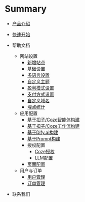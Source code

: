 # Summary

* [产品介绍](README.md)

* [快速开始](quick-start.md)

* 帮助文档

  * 网站设置
    * [新增站点](website-settings/create-site.md)
    * [基础设置](website-settings/basic.md)
    * [多语言设置](website-settings/languages.md)
    * [自定义主题](website-settings/themes.md)
    * [盈利模式设置](website-settings/profit-models.md)
    * [支付方式设置](website-settings/payments.md)
    * [自定义域名](website-settings/custom-domain.md)
    * [埋点统计](website-settings/analytics.md)
  * 应用配置
    * [基于扣子/Coze智能体构建](application-settings/coze-bot.md)
    * [基于扣子/Coze工作流构建](application-settings/coze-workflow.md)
    * [基于Dify.ai构建](application-settings/dify.md)
    * [基于Prompt构建](application-settings/prompt.md)
    * 授权配置
      * [Coze授权](application-settings/authorization/coze.md)
      * [LLM配置](application-settings/authorization/llm.md)
    * [页面配置](application-settings/page-settings.md)
  * 用户与订单
    * [用户管理](user-and-orders/user-management.md)
    * [订单管理](user-and-orders/order-management.md)

* 联系我们

